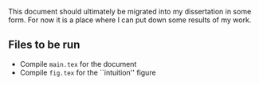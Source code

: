 This document should ultimately be migrated into my dissertation in some form. For now it is a place where I can put down some results of my work.

## Files to be run
* Compile `main.tex` for the document
* Compile `fig.tex` for the ``intuition'' figure
